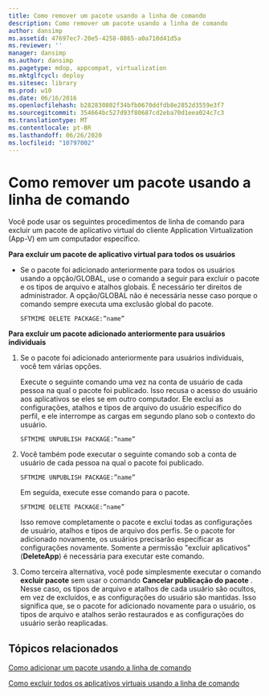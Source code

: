 ```yaml
---
title: Como remover um pacote usando a linha de comando
description: Como remover um pacote usando a linha de comando
author: dansimp
ms.assetid: 47697ec7-20e5-4258-8865-a0a710d41d5a
ms.reviewer: ''
manager: dansimp
ms.author: dansimp
ms.pagetype: mdop, appcompat, virtualization
ms.mktglfcycl: deploy
ms.sitesec: library
ms.prod: w10
ms.date: 06/16/2016
ms.openlocfilehash: b282830802f34bfb0670ddfdb8e2852d3559e3f7
ms.sourcegitcommit: 354664bc527d93f80687cd2eba70d1eea024c7c3
ms.translationtype: MT
ms.contentlocale: pt-BR
ms.lasthandoff: 06/26/2020
ms.locfileid: "10797002"
---
```

# Como remover um pacote usando a linha de comando


Você pode usar os seguintes procedimentos de linha de comando para excluir um pacote de aplicativo virtual do cliente Application Virtualization (App-V) em um computador específico.

**Para excluir um pacote de aplicativo virtual para todos os usuários**

-   Se o pacote foi adicionado anteriormente para todos os usuários usando a opção/GLOBAL, use o comando a seguir para excluir o pacote e os tipos de arquivo e atalhos globais. É necessário ter direitos de administrador. A opção/GLOBAL não é necessária nesse caso porque o comando sempre executa uma exclusão global do pacote.

    `SFTMIME DELETE PACKAGE:”name”`

**Para excluir um pacote adicionado anteriormente para usuários individuais**

1.  Se o pacote foi adicionado anteriormente para usuários individuais, você tem várias opções.

    Execute o seguinte comando uma vez na conta de usuário de cada pessoa na qual o pacote foi publicado. Isso recusa o acesso do usuário aos aplicativos se eles se em outro computador. Ele exclui as configurações, atalhos e tipos de arquivo do usuário específico do perfil, e ele interrompe as cargas em segundo plano sob o contexto do usuário.

    `SFTMIME UNPUBLISH PACKAGE:”name”`

2.  Você também pode executar o seguinte comando sob a conta de usuário de cada pessoa na qual o pacote foi publicado.

    `SFTMIME UNPUBLISH PACKAGE:”name”`

    Em seguida, execute esse comando para o pacote.

    `SFTMIME DELETE PACKAGE:”name”`

    Isso remove completamente o pacote e exclui todas as configurações de usuário, atalhos e tipos de arquivo dos perfis. Se o pacote for adicionado novamente, os usuários precisarão especificar as configurações novamente. Somente a permissão "excluir aplicativos" (**DeleteApp**) é necessária para executar este comando.

3.  Como terceira alternativa, você pode simplesmente executar o comando **excluir pacote** sem usar o comando **Cancelar publicação do pacote** . Nesse caso, os tipos de arquivo e atalhos de cada usuário são ocultos, em vez de excluídos, e as configurações do usuário são mantidas. Isso significa que, se o pacote for adicionado novamente para o usuário, os tipos de arquivo e atalhos serão restaurados e as configurações do usuário serão reaplicadas.

## Tópicos relacionados


[Como adicionar um pacote usando a linha de comando](how-to-add-a-package-by-using-the-command-line.md)

[Como excluir todos os aplicativos virtuais usando a linha de comando](how-to-delete-all-virtual-applications-by-using-the-command-line.md)

 

 





